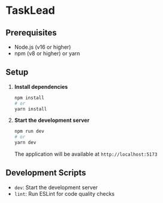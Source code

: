 # TaskLead

## Prerequisites
- Node.js (v16 or higher)
- npm (v8 or higher) or yarn

## Setup

1. **Install dependencies**
   ```bash
   npm install
   # or
   yarn install
   ```

2. **Start the development server**
   ```bash
   npm run dev
   # or
   yarn dev
   ```
   The application will be available at `http://localhost:5173`

## Development Scripts
- `dev`: Start the development server
- `lint`: Run ESLint for code quality checks
